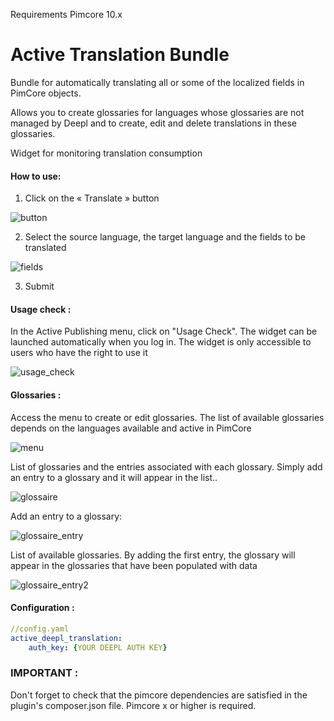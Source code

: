 Requirements
Pimcore 10.x

# Active Translation Bundle

Bundle for automatically translating all or some of the localized fields in PimCore objects.

Allows you to create glossaries for languages whose glossaries are not managed by Deepl and to create, edit and delete translations in these glossaries.

Widget for monitoring translation consumption

#### How to use:

1.	Click on the « Translate » button

![button](https://github.com/activepublishing/active-translation/assets/26277574/8d053cfa-3aab-4ef1-847a-8f271c1573a7)

2.	Select the source language, the target language and the fields to be translated

![fields](https://github.com/activepublishing/active-translation/assets/26277574/bc298d13-53b6-4717-bc7a-ad38f593475b)

3.	Submit

#### Usage check : 

In the Active Publishing menu, click on "Usage Check". The widget can be launched automatically when you log in. The widget is only accessible to users who have the right to use it

![usage_check](https://github.com/activepublishing/active-translation/assets/26277574/b10398f2-87fe-4529-91a9-88c9776b840d)

#### Glossaries : 

Access the menu to create or edit glossaries. The list of available glossaries depends on the languages available and active in PimCore

![menu](https://github.com/activepublishing/active-translation/assets/26277574/c755ff3e-ddcf-49f6-8a19-1eb6e743a4aa)

List of glossaries and the entries associated with each glossary. Simply add an entry to a glossary and it will appear in the list..

![glossaire](https://github.com/activepublishing/active-translation/assets/26277574/2ebe4020-1473-438a-8801-1bb6f7f492ba)

Add an entry to a glossary:

![glossaire_entry](https://github.com/activepublishing/active-translation/assets/26277574/d7de1277-f810-4ff4-bfd8-482b775395b2)

List of available glossaries. By adding the first entry, the glossary will appear in the glossaries that have been populated with data

![glossaire_entry2](https://github.com/activepublishing/active-translation/assets/26277574/9b7543ea-45fb-4a3b-9459-bfa6a2132164)

#### Configuration :

```yaml
//config.yaml
active_deepl_translation:
    auth_key: {YOUR DEEPL AUTH KEY}
```

### IMPORTANT : 

Don't forget to check that the pimcore dependencies are satisfied in the plugin's composer.json file. Pimcore x or higher is required.
